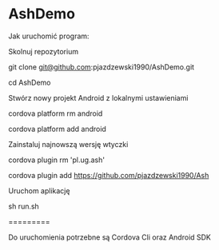 AshDemo
========

Jak uruchomić program:

Skolnuj repozytorium

git clone git@github.com:pjazdzewski1990/AshDemo.git

cd AshDemo

Stwórz nowy projekt Android z lokalnymi ustawieniami

cordova platform rm android

cordova platform add android

Zainstaluj najnowszą wersję wtyczki

cordova plugin rm 'pl.ug.ash'

cordova plugin add https://github.com/pjazdzewski1990/Ash

Uruchom aplikację

sh run.sh

=========

Do uruchomienia potrzebne są Cordova Cli oraz Android SDK 
